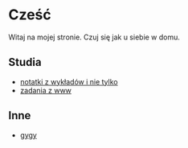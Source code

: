 # Cześć

Witaj na mojej stronie. Czuj się jak u siebie w domu.

## Studia

- [notatki z wykładów i nie tylko](https://bartekrozenberg.github.io/BartekRozenberg.io/notatki)
- [zadania z www](https://bartekrozenberg.github.io/BartekRozenberg.io/www)

## Inne

- [gygy](https://bartekrozenberg.github.io/BartekRozenberg.io/gygy)
